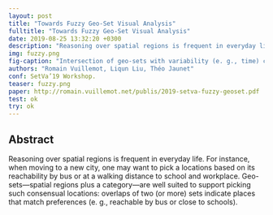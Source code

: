 ```yaml
---
layout: post
title: "Towards Fuzzy Geo-Set Visual Analysis"
fulltitle: "Towards Fuzzy Geo-Set Visual Analysis"
date: 2019-08-25 13:32:20 +0300
description: "Reasoning over spatial regions is frequent in everyday life. For instance, when moving to a new city, one may want to pick a locations based on its reachability by bus or at a walking distance to school and workplace. Geo-sets—spatial regions plus a category—are well suited to support picking such consensual locations: overlaps of two (or more) sets indicate places that match preferences (e. g., reachable by bus or close to schools)."
img: fuzzy.png
fig-caption: "Intersection of geo-sets with variability (e. g., time) captured by the membership function µS (e)."
authors: "Romain Vuillemot, Liqun Liu, Théo Jaunet"
conf: SetVa’19 Workshop.
teaser: fuzzy.png
paper: http://romain.vuillemot.net/publis/2019-setva-fuzzy-geoset.pdf
test: ok
try: ok
---
```



## Abstract   


Reasoning over spatial regions is frequent in everyday life. For instance, when moving to a new city, one may want to pick a locations based on its reachability by bus or at a walking distance to school
and workplace. Geo-sets—spatial regions plus a category—are well suited to support picking such consensual locations: overlaps of two (or more) sets indicate places that match preferences (e. g., reachable by bus or close to schools).
 

 

 

 

 

